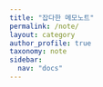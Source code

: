 ```yaml
---
title: "잡다한 메모노트"
permalink: /note/
layout: category
author_profile: true
taxonomy: note
sidebar:
  nav: "docs"
---
```

